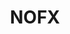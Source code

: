 ---
title: "NOFX"
summary: "Los Angeles, California based punk rock band founded in 1983. What does NOFX stand for? \"NOFX doesn't stand for shit. We just kinda ripped off the name from an old Boston band .\" Current members: “Fat” Mike Burkett - Vocals/Bass Eric Melvin - Vocals/Rhythm guitar Erik “Smelly” Sandin - Drums Aaron “El Hefe” Abeyta - Backing vocals/Lead guitar/Trumpet/Trombone Former members: Dave Allen - Vocals/Rhythm guitar Steve Kidwiller - Lead guitar Dave Casillas - Lead guitar Scott Aldahl - Drums Scott Sellers - Drums"
image: "nofx.jpg"
apple_music_artist_url: "https://music.apple.com/gb/artist/nofx/2819846"
---